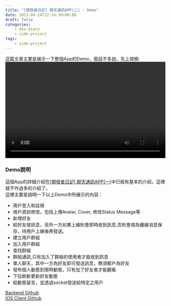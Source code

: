 ```yaml
---
title: "[開發者日記] 聊天通訊APP(二) - Demo"
date: 2023-04-24T12:24:38+08:00
draft: false
categories:
    - dev-diary
    - side-project
tags: 
    - side-project  
---
```


這篇文章主要是展示一下整個App的Demo，廢話不多說，先上視頻:  
<video src="/videos/chat-app/full-demo-1.mp4" controls="controls" width="500" height="300"></video> 

### Demo說明
這個App的詳細介紹在[[開發者日記] 聊天通訊APP(一)](/post/project-chatapp-state_1)中已經有基本的介紹，這裡就不作過多的介紹了。  
這裡主要是說明一下以上Demo中所展示的內容：
* 用戶登入和註冊
* 用戶資訊修改，包括上傳Avatar, Cover, 修改Status Message等
* 新增好友
* 給好友發訊息，另外一方如果上線則會即時收到訊息,否則會視為離線消息保存，待用戶上線後再發送。
* 建立用戶群組
* 加入用戶群組
* 查找群組
* 群組通訊,只有加入了群組的使用者才能收到訊息
* 單人聊天，其中一方為好友即可發送訊息，無須都戶為好友
* 發布個人動態到限時動態，只有加了好友者才能觀看
* 下拉刷新更新好友動態
* 給動態留言，並透過socket發送給特定之用戶

[Backend Github](https://github.com/RyanTokManMokMTM/chat-app-server)  
[IOS Client Github](https://github.com/RyanTokManMokMTM/swiftui-chat-app)
